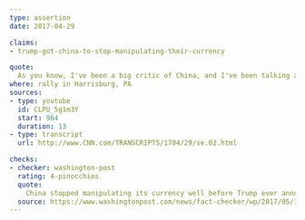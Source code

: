 ```yaml
---
type: assertion
date: 2017-04-29

claims:
- trump-got-china-to-stop-manipulating-their-currency

quote:
  As you know, I've been a big critic of China, and I've been talking about currency manipulation for a long time. But I have to tell you that during the election, number one, they stopped.
where: rally in Harrisburg, PA
sources:
- type: youtube
  id: CLPU_5g1m3Y
  start: 964
  duration: 13
- type: transcript
  url: http://www.CNN.com/TRANSCRIPTS/1704/29/se.02.html

checks:
- checker: washington-post
  rating: 4-pinocchios
  quote:
    China stopped manipulating its currency well before Trump ever announced he was running for president.
  source: https://www.washingtonpost.com/news/fact-checker/wp/2017/05/16/president-trumps-evolving-claims-about-when-china-stopped-manipulating-its-currency/
---
```

